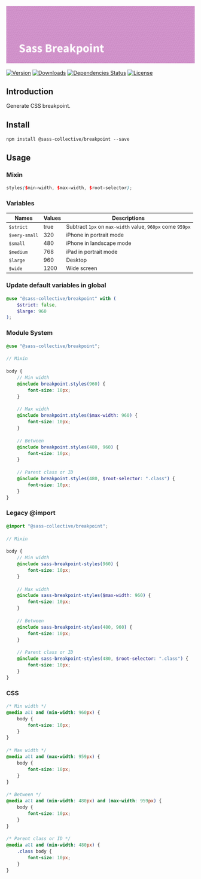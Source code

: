 ![Sass Breakpoint](.github/banner.png)

[![Version](https://flat.badgen.net/npm/v/@sass-collective/breakpoint)](https://www.npmjs.com/package/@sass-collective/breakpoint)
[![Downloads](https://flat.badgen.net/npm/dt/@sass-collective/breakpoint)](https://www.npmjs.com/package/@sass-collective/breakpoint)
[![Dependencies Status](https://david-dm.org/sass-collective/sass-collective/status.svg?style=flat-square&path=packages/breakpoint)](https://david-dm.org/sass-collective/sass-collective?path=packages/breakpoint)
[![License](https://flat.badgen.net/github/license/sass-collective/sass-collective)](https://flat.badgen.net/github/license/sass-collective/sass-collective)

## Introduction

Generate CSS breakpoint.

## Install

    npm install @sass-collective/breakpoint --save

## Usage

### Mixin

```scss
styles($min-width, $max-width, $root-selector);
```

### Variables

| Names              | Values    | Descriptions                                                         |
| ------------------ | --------- | -------------------------------------------------------------------- |
| ``$strict``        | true      | Subtract ``1px`` on ``max-width`` value, ``960px`` come ``959px``    |
| ``$very-small``    | 320       | iPhone in portrait mode                                              |
| ``$small``         | 480       | iPhone in landscape mode                                             |
| ``$medium``        | 768       | iPad in portrait mode                                                |
| ``$large``         | 960       | Desktop                                                              |
| ``$wide``          | 1200      | Wide screen                                                          |

### Update default variables in global

```scss
@use "@sass-collective/breakpoint" with (
    $strict: false,
    $large: 960
);
```

### Module System

```scss
@use "@sass-collective/breakpoint";

// Mixin

body {
    // Min width
    @include breakpoint.styles(960) {
        font-size: 10px;
    }

    // Max width
    @include breakpoint.styles($max-width: 960) {
        font-size: 10px;
    }

    // Between
    @include breakpoint.styles(480, 960) {
        font-size: 10px;
    }

    // Parent class or ID
    @include breakpoint.styles(480, $root-selector: ".class") {
        font-size: 10px;
    }
}
```

### Legacy @import

```scss
@import "@sass-collective/breakpoint";

// Mixin

body {
    // Min width
    @include sass-breakpoint-styles(960) {
        font-size: 10px;
    }

    // Max width
    @include sass-breakpoint-styles($max-width: 960) {
        font-size: 10px;
    }

    // Between
    @include sass-breakpoint-styles(480, 960) {
        font-size: 10px;
    }

    // Parent class or ID
    @include sass-breakpoint-styles(480, $root-selector: ".class") {
        font-size: 10px;
    }
}
```

### CSS

```css
/* Min width */
@media all and (min-width: 960px) {
    body {
        font-size: 10px;
    }
}

/* Max width */
@media all and (max-width: 959px) {
    body {
        font-size: 10px;
    }
}

/* Between */
@media all and (min-width: 480px) and (max-width: 959px) {
    body {
        font-size: 10px;
    }
}

/* Parent class or ID */
@media all and (min-width: 480px) {
    .class body {
        font-size: 10px;
    }
}
```
